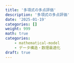 ```yaml
---
title: '多項式の多点評価'
description: '多項式の多点評価'
date: '2025-01-19'
categories: []
weight: 999
math: true
categories:
    - mathematical-model
    - データ構造・数理最適化
draft: true
---
```


